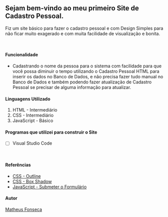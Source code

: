 ## Sejam bem-vindo ao meu primeiro Site de Cadastro Pessoal.

Fiz um site básico para fazer o cadastro pessoal e com Design Simples para não ficar muito exagerado e com muita facilidade de visualização e bonita.

<br>

#### Funcionalidade
 - Cadastrando o nome da pessoa para o sistema com facilidade para que você possa diminuir o tempo utilizando o Cadastro Pessoal HTML para inserir os dados no Banco de Dados, e não precisa fazer tudo manual no Banco de Dados e também podendo fazer atualização de Cadastro Pessoal se precisar de alguma informação para atualizar.

#### Linguagens Utilizado
1. HTML - Intermediário
2. CSS - Intermediário
3. JavaScript - Básico

#### Programas que utilizei para construir o Site
- [ ] Visual Studio Code

<br>

#### Referências
- [CSS - Outline](https://www.w3schools.com/css/css_outline.asp)
- [CSS - Box Shadow](https://www.w3schools.com/cssref/css3_pr_box-shadow.asp)
- [JavaScript - Submeter o Formulário](https://code.tutsplus.com/tutorials/easy-form-validation-with-jquery--cms-33096)

#### Autor
[Matheus Fonseca](https://github.com/Watheus)
